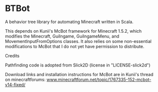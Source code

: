 BTBot
=====

A behavior tree library for automating Minecraft written in Scala. 

This depends on Kunii's McBot framework for Minecraft 1.5.2, which modifies the Minecraft, GuiIngame, GuiIngameMenu, and MovementInputFromOptions classes.  It also relies on some non-essential modifications to McBot that I do not yet have permission to distribute.

Credits

Pathfinding code is adopted from Slick2D (license in "LICENSE-slick2d")

Download links and installation instructions for McBot are in Kunii's thread on minecraftforums: www.minecraftforum.net/topic/1767335-152-mcbot-v14-fixed/

